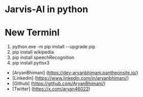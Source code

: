 # Jarvis-AI in python

# New Terminl
1. python.exe -m pip install --upgrade pip
2. pip install wikipedia
3. pip install speechRecognition
4. pip install pyttsx3


- [AryanBhimani] (https://dev-aryanbhimani.pantheonsite.io/)
- [Linkedin] (https://www.linkedin.com/in/aryanbhimani/)
- [Github] (https://github.com/AryanBhimani/)
- [Twitter] (https://x.com/aryan46022)
